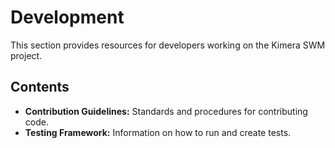 # Development

This section provides resources for developers working on the Kimera SWM project.

## Contents

- **Contribution Guidelines:** Standards and procedures for contributing code.
- **Testing Framework:** Information on how to run and create tests. 